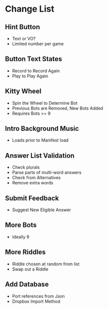 # Change List

## Hint Button
- Text or VO?
- Limited number per game

## Button Text States
- Record to Record Again
- Play to Play Again

## Kitty Wheel
- Spin the Wheel to Determine Bot
- Previous Bots are Removed, New Bots Added
- Requires Bots >= 9

## Intro Background Music
- Loads prior to Manifest load

## Answer List Validation
- Check plurals
- Parse parts of multi-word answers
- Check from Alternatives
- Remove extra words

## Submit Feedback
- Suggest New Eligible Answer

## More Bots
- Ideally 9

## More Riddles
- Riddle chosen at random from list
- Swap out a Riddle

## Add Database
- Port references from Json
- Dropbox Import Method

